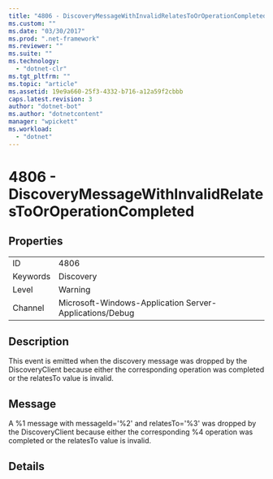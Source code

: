 ```yaml
---
title: "4806 - DiscoveryMessageWithInvalidRelatesToOrOperationCompleted"
ms.custom: ""
ms.date: "03/30/2017"
ms.prod: ".net-framework"
ms.reviewer: ""
ms.suite: ""
ms.technology: 
  - "dotnet-clr"
ms.tgt_pltfrm: ""
ms.topic: "article"
ms.assetid: 19e9a660-25f3-4332-b716-a12a59f2cbbb
caps.latest.revision: 3
author: "dotnet-bot"
ms.author: "dotnetcontent"
manager: "wpickett"
ms.workload: 
  - "dotnet"
---
```

# 4806 - DiscoveryMessageWithInvalidRelatesToOrOperationCompleted
## Properties  
  
|||  
|-|-|  
|ID|4806|  
|Keywords|Discovery|  
|Level|Warning|  
|Channel|Microsoft-Windows-Application Server-Applications/Debug|  
  
## Description  
 This event is emitted when the discovery message was dropped by the DiscoveryClient because either the corresponding operation was completed or the relatesTo value is invalid.  
  
## Message  
 A %1 message with messageId='%2' and relatesTo='%3' was dropped by the DiscoveryClient because either the corresponding %4 operation was completed or the relatesTo value is invalid.  
  
## Details
